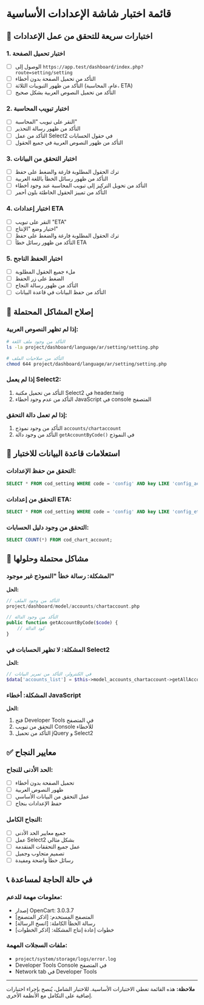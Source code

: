 # قائمة اختبار شاشة الإعدادات الأساسية

## 🧪 اختبارات سريعة للتحقق من عمل الإعدادات

### 1. اختبار تحميل الصفحة
- [ ] الوصول إلى `https://app.test/dashboard/index.php?route=setting/setting`
- [ ] التأكد من تحميل الصفحة بدون أخطاء
- [ ] التأكد من ظهور التبويبات الثلاثة (عام، المحاسبة، ETA)
- [ ] التأكد من تحميل النصوص العربية بشكل صحيح

### 2. اختبار تبويب المحاسبة
- [ ] النقر على تبويب "المحاسبة"
- [ ] التأكد من ظهور رسالة التحذير
- [ ] التأكد من عمل Select2 في حقول الحسابات
- [ ] التأكد من ظهور النصوص العربية في جميع الحقول

### 3. اختبار التحقق من البيانات
- [ ] ترك الحقول المطلوبة فارغة والضغط على حفظ
- [ ] التأكد من ظهور رسائل الخطأ باللغة العربية
- [ ] التأكد من تحويل التركيز إلى تبويب المحاسبة عند وجود أخطاء
- [ ] التأكد من تمييز الحقول الخاطئة بلون أحمر

### 4. اختبار إعدادات ETA
- [ ] النقر على تبويب "ETA"
- [ ] اختيار وضع "الإنتاج"
- [ ] ترك الحقول المطلوبة فارغة والضغط على حفظ
- [ ] التأكد من ظهور رسائل خطأ ETA

### 5. اختبار الحفظ الناجح
- [ ] ملء جميع الحقول المطلوبة
- [ ] الضغط على زر الحفظ
- [ ] التأكد من ظهور رسالة النجاح
- [ ] التأكد من حفظ البيانات في قاعدة البيانات

## 🔧 إصلاح المشاكل المحتملة

### إذا لم تظهر النصوص العربية:
```bash
# التأكد من وجود ملف اللغة
ls -la project/dashboard/language/ar/setting/setting.php

# التأكد من صلاحيات الملف
chmod 644 project/dashboard/language/ar/setting/setting.php
```

### إذا لم يعمل Select2:
1. التأكد من تحميل مكتبة Select2 في header.twig
2. التأكد من عدم وجود أخطاء JavaScript في console المتصفح

### إذا لم تعمل دالة التحقق:
1. التأكد من وجود نموذج `accounts/chartaccount`
2. التأكد من وجود دالة `getAccountByCode()` في النموذج

## 📝 استعلامات قاعدة البيانات للاختبار

### التحقق من حفظ الإعدادات:
```sql
SELECT * FROM cod_setting WHERE code = 'config' AND key LIKE 'config_accounting_%';
```

### التحقق من إعدادات ETA:
```sql
SELECT * FROM cod_setting WHERE code = 'config' AND key LIKE 'config_eta_%';
```

### التحقق من وجود دليل الحسابات:
```sql
SELECT COUNT(*) FROM cod_chart_account;
```

## 🚨 مشاكل محتملة وحلولها

### المشكلة: رسالة خطأ "النموذج غير موجود"
**الحل:**
```php
// التأكد من وجود الملف
project/dashboard/model/accounts/chartaccount.php

// التأكد من وجود الدالة
public function getAccountByCode($code) {
    // كود الدالة
}
```

### المشكلة: لا تظهر الحسابات في Select2
**الحل:**
```php
// في الكنترولر، التأكد من تمرير البيانات
$data['accounts_list'] = $this->model_accounts_chartaccount->getAllAccountsList();
```

### المشكلة: أخطاء JavaScript
**الحل:**
1. فتح Developer Tools في المتصفح
2. التحقق من تبويب Console للأخطاء
3. التأكد من تحميل jQuery و Select2

## ✅ معايير النجاح

### الحد الأدنى للنجاح:
- [ ] تحميل الصفحة بدون أخطاء
- [ ] ظهور النصوص العربية
- [ ] عمل التحقق من البيانات الأساسي
- [ ] حفظ الإعدادات بنجاح

### النجاح الكامل:
- [ ] جميع معايير الحد الأدنى
- [ ] عمل Select2 بشكل مثالي
- [ ] عمل جميع التحققات المتقدمة
- [ ] تصميم متجاوب وجميل
- [ ] رسائل خطأ واضحة ومفيدة

## 📞 في حالة الحاجة لمساعدة

### معلومات مهمة للدعم:
- إصدار OpenCart: 3.0.3.7
- المتصفح المستخدم: [اذكر المتصفح]
- رسالة الخطأ الكاملة: [انسخ الرسالة]
- خطوات إعادة إنتاج المشكلة: [اذكر الخطوات]

### ملفات السجلات المهمة:
- `project/system/storage/logs/error.log`
- Developer Tools Console في المتصفح
- Network tab في Developer Tools

---

**ملاحظة:** هذه القائمة تغطي الاختبارات الأساسية. للاختبار الشامل، يُنصح بإجراء اختبارات إضافية على التكامل مع الأنظمة الأخرى.
